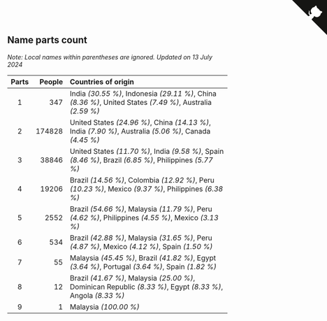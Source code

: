 ## Name parts count

*Note: Local names within parentheses are ignored.*
*Updated on 13 July 2024*

| Parts | People | Countries of origin |
| :--: | ---: | :--- |
| 1 | 347 | India *(30.55 %)*, Indonesia *(29.11 %)*, China *(8.36 %)*, United States *(7.49 %)*, Australia *(2.59 %)* |
| 2 | 174828 | United States *(24.96 %)*, China *(14.13 %)*, India *(7.90 %)*, Australia *(5.06 %)*, Canada *(4.45 %)* |
| 3 | 38846 | United States *(11.70 %)*, India *(9.58 %)*, Spain *(8.46 %)*, Brazil *(6.85 %)*, Philippines *(5.77 %)* |
| 4 | 19206 | Brazil *(14.56 %)*, Colombia *(12.92 %)*, Peru *(10.23 %)*, Mexico *(9.37 %)*, Philippines *(6.38 %)* |
| 5 | 2552 | Brazil *(54.66 %)*, Malaysia *(11.79 %)*, Peru *(4.62 %)*, Philippines *(4.55 %)*, Mexico *(3.13 %)* |
| 6 | 534 | Brazil *(42.88 %)*, Malaysia *(31.65 %)*, Peru *(4.87 %)*, Mexico *(4.12 %)*, Spain *(1.50 %)* |
| 7 | 55 | Malaysia *(45.45 %)*, Brazil *(41.82 %)*, Egypt *(3.64 %)*, Portugal *(3.64 %)*, Spain *(1.82 %)* |
| 8 | 12 | Brazil *(41.67 %)*, Malaysia *(25.00 %)*, Dominican Republic *(8.33 %)*, Egypt *(8.33 %)*, Angola *(8.33 %)* |
| 9 | 1 | Malaysia *(100.00 %)* |


<a href="https://github.com/jonatanklosko/wca_statistics" class="github-corner" aria-label="View source on Github"><svg width="80" height="80" viewBox="0 0 250 250" style="fill:#151513; color:#fff; position: absolute; top: 0; border: 0; right: 0;" aria-hidden="true"><path d="M0,0 L115,115 L130,115 L142,142 L250,250 L250,0 Z"></path><path d="M128.3,109.0 C113.8,99.7 119.0,89.6 119.0,89.6 C122.0,82.7 120.5,78.6 120.5,78.6 C119.2,72.0 123.4,76.3 123.4,76.3 C127.3,80.9 125.5,87.3 125.5,87.3 C122.9,97.6 130.6,101.9 134.4,103.2" fill="currentColor" style="transform-origin: 130px 106px;" class="octo-arm"></path><path d="M115.0,115.0 C114.9,115.1 118.7,116.5 119.8,115.4 L133.7,101.6 C136.9,99.2 139.9,98.4 142.2,98.6 C133.8,88.0 127.5,74.4 143.8,58.0 C148.5,53.4 154.0,51.2 159.7,51.0 C160.3,49.4 163.2,43.6 171.4,40.1 C171.4,40.1 176.1,42.5 178.8,56.2 C183.1,58.6 187.2,61.8 190.9,65.4 C194.5,69.0 197.7,73.2 200.1,77.6 C213.8,80.2 216.3,84.9 216.3,84.9 C212.7,93.1 206.9,96.0 205.4,96.6 C205.1,102.4 203.0,107.8 198.3,112.5 C181.9,128.9 168.3,122.5 157.7,114.1 C157.9,116.9 156.7,120.9 152.7,124.9 L141.0,136.5 C139.8,137.7 141.6,141.9 141.8,141.8 Z" fill="currentColor" class="octo-body"></path></svg></a><style>.github-corner:hover .octo-arm{animation:octocat-wave 560ms ease-in-out}@keyframes octocat-wave{0%,100%{transform:rotate(0)}20%,60%{transform:rotate(-25deg)}40%,80%{transform:rotate(10deg)}}@media (max-width:500px){.github-corner:hover .octo-arm{animation:none}.github-corner .octo-arm{animation:octocat-wave 560ms ease-in-out}}</style>
